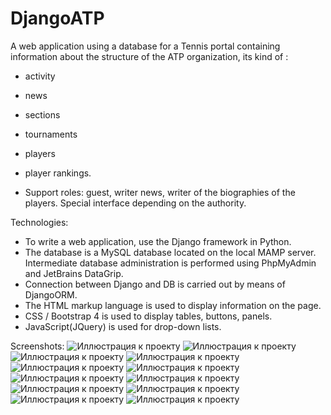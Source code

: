 # DjangoATP
A web application using a database for a Tennis portal containing information about the structure of the ATP organization, its kind of :
- activity
- news
- sections
- tournaments
- players
- player rankings. 

- Support roles: guest, writer news, writer of the biographies of the players. Special interface depending on the authority.

Technologies:
- To write a web application, use the Django framework in Python. 
- The database is a MySQL database located on the local MAMP server. Intermediate database administration is performed using PhpMyAdmin and JetBrains DataGrip.
- Connection between Django and DB is carried out by means of DjangoORM.
- The HTML markup language is used to display information on the page. 
- CSS / Bootstrap 4 is used to display tables, buttons, panels.
- JavaScript(JQuery) is used for drop-down lists.

Screenshots:
![Иллюстрация к проекту](https://github.com/alextar04/DjangoATP/raw/master/app/ATP/ATPapplication/static//gitPicture1.png)
![Иллюстрация к проекту](https://github.com/alextar04/DjangoATP/raw/master/app/ATP/ATPapplication/static//gitPicture2.png)
![Иллюстрация к проекту](https://github.com/alextar04/DjangoATP/raw/master/app/ATP/ATPapplication/static//gitPicture3.png)
![Иллюстрация к проекту](https://github.com/alextar04/DjangoATP/raw/master/app/ATP/ATPapplication/static//gitPicture4.png)
![Иллюстрация к проекту](https://github.com/alextar04/DjangoATP/raw/master/app/ATP/ATPapplication/static//gitPicture5.png)
![Иллюстрация к проекту](https://github.com/alextar04/DjangoATP/raw/master/app/ATP/ATPapplication/static//gitPicture6.png)
![Иллюстрация к проекту](https://github.com/alextar04/DjangoATP/raw/master/app/ATP/ATPapplication/static//gitPicture7.png)
![Иллюстрация к проекту](https://github.com/alextar04/DjangoATP/raw/master/app/ATP/ATPapplication/static//gitPicture8.png)
![Иллюстрация к проекту](https://github.com/alextar04/DjangoATP/raw/master/app/ATP/ATPapplication/static//gitPicture9.png)
![Иллюстрация к проекту](https://github.com/alextar04/DjangoATP/raw/master/app/ATP/ATPapplication/static//gitPicture10.png)
![Иллюстрация к проекту](https://github.com/alextar04/DjangoATP/raw/master/app/ATP/ATPapplication/static//gitPicture11.png)
![Иллюстрация к проекту](https://github.com/alextar04/DjangoATP/raw/master/app/ATP/ATPapplication/static//gitPicture12.png)
